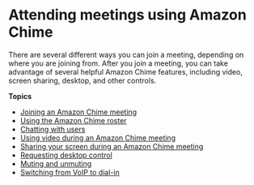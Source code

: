 # Attending meetings using Amazon Chime<a name="chime-attend-meetings"></a>

There are several different ways you can join a meeting, depending on where you are joining from\. After you join a meeting, you can take advantage of several helpful Amazon Chime features, including video, screen sharing, desktop, and other controls\.

**Topics**
+ [Joining an Amazon Chime meeting](join-meetings.md)
+ [Using the Amazon Chime roster](chime-roster.md)
+ [Chatting with users](chime-chat.md)
+ [Using video during an Amazon Chime meeting](use-video.md)
+ [Sharing your screen during an Amazon Chime meeting](screen-share.md)
+ [Requesting desktop control](remote-control.md)
+ [Muting and unmuting](chime-mute.md)
+ [Switching from VoIP to dial\-in](dial-switch.md)